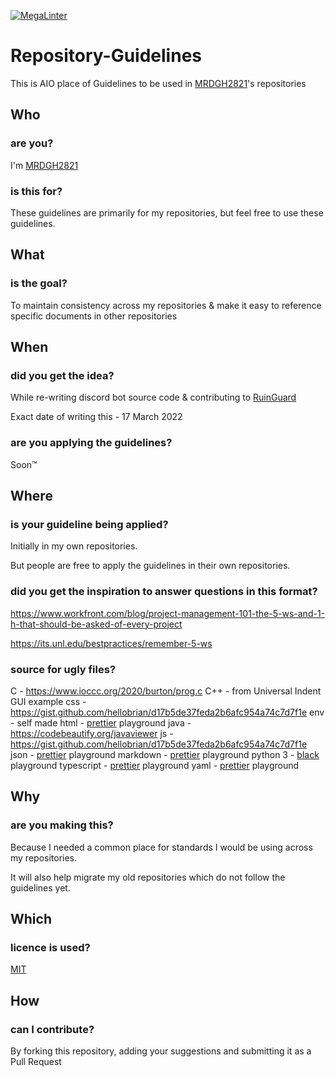 [![MegaLinter](https://github.com/MRDGH2821/Repository-Guidelines/workflows/MegaLinter/badge.svg?branch=main)](https://github.com/MRDGH2821/Repository-Guidelines/actions?query=workflow%3AMegaLinter+branch%3Amain)


# Repository-Guidelines

This is AIO place of Guidelines to be used in [MRDGH2821](https://github.com/MRDGH2821)'s repositories

## Who

### are you?

I'm [MRDGH2821](https://bit.ly/mrdgh2821)

### is this for?

These guidelines are primarily for my repositories, but feel free to use these guidelines.

## What

### is the goal?

To maintain consistency across my repositories & make it easy to reference specific documents in other repositories

## When

### did you get the idea?

While re-writing discord bot source code & contributing to [RuinGuard](https://khaenri-ah.github.io/ruinguard-docs/)

Exact date of writing this - 17 March 2022

### are you applying the guidelines?

Soon™️

## Where

### is your guideline being applied?

Initially in my own repositories.

But people are free to apply the guidelines in their own repositories.

### did you get the inspiration to answer questions in this format?

<https://www.workfront.com/blog/project-management-101-the-5-ws-and-1-h-that-should-be-asked-of-every-project>

<https://its.unl.edu/bestpractices/remember-5-ws>

### source for ugly files?
C - https://www.ioccc.org/2020/burton/prog.c
C++ - from Universal Indent GUI example
css - https://gist.github.com/hellobrian/d17b5de37feda2b6afc954a74c7d7f1e
env - self made
html - [prettier](https://prettier.io/playground/#N4Igxg9gdgLgprEAuEAeAhAEQPIGEAqAmgAoCiABABYwC2ANgHwA6UqAEvgLIAy5u3AQQDKQgLxMQUCAFoAVgGdyNQtNx0B8oROZRy5dqQGYdevak6l8AvmwEAlIZfEgArjABm0gBzaWp-fgAkvjcpAycAJ7kMMF0pKgA9EEhYX6m5pbWAHICFs4AJnDyYABOAJYADjBl0BLkkLAIMM6RfBBZMKRQ+L66+glshsZpqABGEPkRJunEDGxwdHQQ5ADuECV0+eioAEJ2DOT4lGWKJ+QcPACs5DsQZXRwJRV0AIbwAHSJs2lmQrh2gWI+Gm-hWZSg+QgK3eAHMXuRROR3C4oGBqtByAAKACU5GA5Dh7wAju8Ki55JRMS8SjCXDQmvJcQBfADcBJexIR5AA2gBdNmEuhcgDUUDgK3ImDecBZP1McMxAHJSnBpYqADTkRUAVQE0gAGobDdJCBqtS83BBFdiBS8lfIEPkzYqKi8YXAAG5lcXWuWJP4AoEg-QBwH4cjyEpgZzUGAVeRIBIJFYp2EQCAwh7SF5QF50CLVMDyd6QGgJHN5gtlIvvBR1YSELK4SWkABipH2-v+YemiXGkx0iQu3AYIHVIAgVRqUHkyFA1JKUOI1IQs5QeZWLwis-HoxKLzAAGs4DAhC96dxwXBkO48w7d-ujyehK6wOCYcgYCUXHBx3AaKMcD5IU+TcDmtJunArbrDQbzVFAH7rpaY4gNQ9AAOrHPA8ivnAQirmU1RejAETIOA8g7iA4IOiUMDEPuMKwTed6-iACgAB5CO+DwAIouBA8DMXQ94gK6JQ0WRaF0ChFTlLA6FlPkMCUMgXgAAzjrJEAOuh+4VGRslFI8HrXuORL8fA9GTmuIAvPI0hikBQEoSUcDmWUrn0W6TFILewmsQ6NBlJ+34BdxcB8QJ16+Sx44wC8owKUpKlIAATHF+73O+uAQDQPkgEUlwoeScD4Ala5+SJHo-oEEJNEIpSVDAAgQkIJEPEJDpMkyQA) playground
java - https://codebeautify.org/javaviewer
js - https://gist.github.com/hellobrian/d17b5de37feda2b6afc954a74c7d7f1e
json - [prettier](https://prettier.io/playground/#N4Igxg9gdgLgprEAuEAeAhAEQPIGEAqAmgAoCiABABYwC2ANgHwA6UqAEvgLIAy5u3AQQDKQgLxMQUCAFoAVgGdyNQtNx0B8oROZRy5dqQGYdevak6l8AvmwEAlIZfEgArjABm0gBzaWp-fgAkvjcpAycAJ7kMMF0pKgA9EEhYX6m5pbWAHICFs4AJnDyYABOAJYADjBl0BLkkLAIMM6RfBBZMKRQ+L66+glshsZpqABGEPkRJunEDGxwdHQQ5ADuECV0+eioAEJ2DOT4lGWKJ+QcPACs5DsQZXRwJRV0AIbwAHSJs2lmQrh2gWI+Gm-hWZSg+QgK3eAHMXuRROR3C4oGBqtByAAKACU5GA5Dh7wAju8Ki55JRMS8SjCXDQmvJcQBfADcBJexIR5AA2gBdNmEuhcgDUUDgK3ImDecBZP1McMxAHJSnBpYqADTkRUAVQE0gAGobDdJCBqtS83BBFdiBS8lfIEPkzYqKi8YXAAG5lcXWuWJP4AoEg-QBwH4cjyEpgZzUGAVeRIBIJFYp2EQCAwh7SF5QF50CLVMDyd6QGgJHN5gtlIvvBR1YSELK4SWkABipH2-v+YemiXGkx0iQu3AYIHVIAgVRqUHkyFA1JKUOI1IQs5QeZWLwis-HoxKLzAAGs4DAhC96dxwXBkO48w7d-ujyehK6wOCYcgYCUXHBx3AaKMcD5IU+TcDmtJunArbrDQbzVFAH7rpaY4gNQ9AAOrHPA8ivnAQirmU1RejAETIOA8g7iA4IOiUMDEPuMKwTed6-iACgAB5CO+DwAIouBA8DMXQ94gK6JQ0WRaF0ChFTlLA6FlPkMCUMgXgAAzjrJEAOuh+4VGRslFI8HrXuORL8fA9GTmuIAvPI0hikBQEoSUcDmWUrn0W6TFILewmsQ6NBlJ+34BdxcB8QJ16+Sx44wC8owKUpKlIAATHF+73O+uAQDQPkgEUlwoeScD4Ala5+SJHo-oEEJNEIpSVDAAgQkIJEPEJDpMkyQA) playground
markdown - [prettier](https://prettier.io/playground/#N4Igxg9gdgLgprEAuEAeAhAEQPIGEAqAmgAoCiABABYwC2ANgHwA6UqAEvgLIAy5u3AQQDKQgLxMQUCAFoAVgGdyNQtNx0B8oROZRy5dqQGYdevak6l8AvmwEAlIZfEgArjABm0gBzaWp-fgAkvjcpAycAJ7kMMF0pKgA9EEhYX6m5pbWAHICFs4AJnDyYABOAJYADjBl0BLkkLAIMM6RfBBZMKRQ+L66+glshsZpqABGEPkRJunEDGxwdHQQ5ADuECV0+eioAEJ2DOT4lGWKJ+QcPACs5DsQZXRwJRV0AIbwAHSJs2lmQrh2gWI+Gm-hWZSg+QgK3eAHMXuRROR3C4oGBqtByAAKACU5GA5Dh7wAju8Ki55JRMS8SjCXDQmvJcQBfADcBJexIR5AA2gBdNmEuhcgDUUDgK3ImDecBZP1McMxAHJSnBpYqADTkRUAVQE0gAGobDdJCBqtS83BBFdiBS8lfIEPkzYqKi8YXAAG5lcXWuWJP4AoEg-QBwH4cjyEpgZzUGAVeRIBIJFYp2EQCAwh7SF5QF50CLVMDyd6QGgJHN5gtlIvvBR1YSELK4SWkABipH2-v+YemiXGkx0iQu3AYIHVIAgVRqUHkyFA1JKUOI1IQs5QeZWLwis-HoxKLzAAGs4DAhC96dxwXBkO48w7d-ujyehK6wOCYcgYCUXHBx3AaKMcD5IU+TcDmtJunArbrDQbzVFAH7rpaY4gNQ9AAOrHPA8ivnAQirmU1RejAETIOA8g7iA4IOiUMDEPuMKwTed6-iACgAB5CO+DwAIouBA8DMXQ94gK6JQ0WRaF0ChFTlLA6FlPkMCUMgXgAAzjrJEAOuh+4VGRslFI8HrXuORL8fA9GTmuIAvPI0hikBQEoSUcDmWUrn0W6TFILewmsQ6NBlJ+34BdxcB8QJ16+Sx44wC8owKUpKlIAATHF+73O+uAQDQPkgEUlwoeScD4Ala5+SJHo-oEEJNEIpSVDAAgQkIJEPEJDpMkyQA) playground
python 3 - [black](https://black.vercel.app/?version=stable&state=_Td6WFoAAATm1rRGAgAhARYAAAB0L-Wj4ARUAmtdAD2IimZxl1N_WlkPinBFoXIfdFTaTVkGVeHShArYj9yPlDvwBA7LhGo8BvRQqDilPtgsfdKl-ha7EFp0Ma6lY_06IceKiVsJ3BpoICJM9wU1VJLD7l3qd5xTmo78LqThf9uibGWcWCD16LBOn0JK8rhhx_Gf2ClySDJtvm7zQJ1Z-Ipmv9D7I_zhjztfi2UTVsJp7917XToHBm2EoNZqyE8homtGskFIiif5EZthHQvvOj8S2gJx8_t_UpWp1ScpIsD_Xq83LX-B956I_EBIeNoGwZZPFC5zAIoMeiaC1jU-sdOHVucLJM_x-jkzMvK8Utdfvp9MMvKyTfb_BZoe0-FAc2ZVlXEpwYgJVAGdCXv3lQT4bpTXyBwDrDVrUeJDivSSwOvT8tlnuMrXoD1Sk2NZB5SHyNmZsfyAEqLALbUnhkX8hbt5U2yNQRDf1LQhuUIOii6k6H9wnDNRnBiQHUfzKfW1CLiThnuVFjlCxQhJ60u67n3EK38XxHkQdOocJXpBNO51E4-f9z2hj0EDTu_ScuqOiC9cI8qJ4grSZIOnnQLv9WPvmCzx5zib3JacesIxMVvZNQiljq_gL7udm1yeXQjENOrBWbfBEkv1P4izWeAysoJgZUhtZFwKFdoCGt2TXe3xQ-wVZFS5KoMPhGFDZGPKzpK15caQOnWobOHLKaL8eFA-qI44qZrMQ7sSLn04bYeenNR2Vxz7hvK0lJhkgKrpVfUnZrtF-e-ubeeUCThWus4jZbKlFBe2Kroz90Elij_UZBMFCcFo0CfIx5mGlrINrTRFyNsHRkoRBLruYzynsdQIZlZ2M2AAAE3z3tcACOrHAAGHBdUIAADeZ5kXscRn-wIAAAAABFla) playground
typescript - [prettier](https://prettier.io/playground/#N4Igxg9gdgLgprEAuEAeAhAEQPIGEAqAmgAoCiABABYwC2ANgHwA6UqAEvgLIAy5u3AQQDKQgLxMQUCAFoAVgGdyNQtNx0B8oROZRy5dqQGYdevak6l8AvmwEAlIZfEgArjABm0gBzaWp-fgAkvjcpAycAJ7kMMF0pKgA9EEhYX6m5pbWAHICFs4AJnDyYABOAJYADjBl0BLkkLAIMM6RfBBZMKRQ+L66+glshsZpqABGEPkRJunEDGxwdHQQ5ADuECV0+eioAEJ2DOT4lGWKJ+QcPACs5DsQZXRwJRV0AIbwAHSJs2lmQrh2gWI+Gm-hWZSg+QgK3eAHMXuRROR3C4oGBqtByAAKACU5GA5Dh7wAju8Ki55JRMS8SjCXDQmvJcQBfADcBJexIR5AA2gBdNmEuhcgDUUDgK3ImDecBZP1McMxAHJSnBpYqADTkRUAVQE0gAGobDdJCBqtS83BBFdiBS8lfIEPkzYqKi8YXAAG5lcXWuWJP4AoEg-QBwH4cjyEpgZzUGAVeRIBIJFYp2EQCAwh7SF5QF50CLVMDyd6QGgJHN5gtlIvvBR1YSELK4SWkABipH2-v+YemiXGkx0iQu3AYIHVIAgVRqUHkyFA1JKUOI1IQs5QeZWLwis-HoxKLzAAGs4DAhC96dxwXBkO48w7d-ujyehK6wOCYcgYCUXHBx3AaKMcD5IU+TcDmtJunArbrDQbzVFAH7rpaY4gNQ9AAOrHPA8ivnAQirmU1RejAETIOA8g7iA4IOiUMDEPuMKwTed6-iACgAB5CO+DwAIouBA8DMXQ94gK6JQ0WRaF0ChFTlLA6FlPkMCUMgXgAAzjrJEAOuh+4VGRslFI8HrXuORL8fA9GTmuIAvPI0hikBQEoSUcDmWUrn0W6TFILewmsQ6NBlJ+34BdxcB8QJ16+Sx44wC8owKUpKlIAATHF+73O+uAQDQPkgEUlwoeScD4Ala5+SJHo-oEEJNEIpSVDAAgQkIJEPEJDpMkyQA) playground
yaml - [prettier](https://prettier.io/playground/#N4Igxg9gdgLgprEAuEAeAhAEQPIGEAqAmgAoCiABABYwC2ANgHwA6UqAEvgLIAy5u3AQQDKQgLxMQUCAFoAVgGdyNQtNx0B8oROZRy5dqQGYdevak6l8AvmwEAlIZfEgArjABm0gBzaWp-fgAkvjcpAycAJ7kMMF0pKgA9EEhYX6m5pbWAHICFs4AJnDyYABOAJYADjBl0BLkkLAIMM6RfBBZMKRQ+L66+glshsZpqABGEPkRJunEDGxwdHQQ5ADuECV0+eioAEJ2DOT4lGWKJ+QcPACs5DsQZXRwJRV0AIbwAHSJs2lmQrh2gWI+Gm-hWZSg+QgK3eAHMXuRROR3C4oGBqtByAAKACU5GA5Dh7wAju8Ki55JRMS8SjCXDQmvJcQBfADcBJexIR5AA2gBdNmEuhcgDUUDgK3ImDecBZP1McMxAHJSnBpYqADTkRUAVQE0gAGobDdJCBqtS83BBFdiBS8lfIEPkzYqKi8YXAAG5lcXWuWJP4AoEg-QBwH4cjyEpgZzUGAVeRIBIJFYp2EQCAwh7SF5QF50CLVMDyd6QGgJHN5gtlIvvBR1YSELK4SWkABipH2-v+YemiXGkx0iQu3AYIHVIAgVRqUHkyFA1JKUOI1IQs5QeZWLwis-HoxKLzAAGs4DAhC96dxwXBkO48w7d-ujyehK6wOCYcgYCUXHBx3AaKMcD5IU+TcDmtJunArbrDQbzVFAH7rpaY4gNQ9AAOrHPA8ivnAQirmU1RejAETIOA8g7iA4IOiUMDEPuMKwTed6-iACgAB5CO+DwAIouBA8DMXQ94gK6JQ0WRaF0ChFTlLA6FlPkMCUMgXgAAzjrJEAOuh+4VGRslFI8HrXuORL8fA9GTmuIAvPI0hikBQEoSUcDmWUrn0W6TFILewmsQ6NBlJ+34BdxcB8QJ16+Sx44wC8owKUpKlIAATHF+73O+uAQDQPkgEUlwoeScD4Ala5+SJHo-oEEJNEIpSVDAAgQkIJEPEJDpMkyQA) playground
## Why

### are you making this?

Because I needed a common place for standards I would be using across my repositories.

It will also help migrate my old repositories which do not follow the guidelines yet.

## Which

### licence is used?

[MIT](./LICENSE)

## How

### can I contribute?

By forking this repository, adding your suggestions and submitting it as a Pull Request
